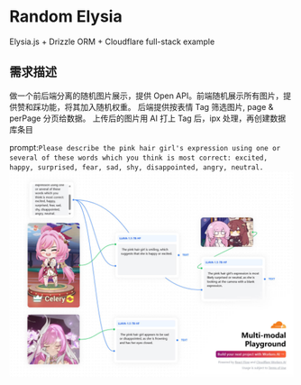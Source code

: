 # Random Elysia

Elysia.js + Drizzle ORM + Cloudflare full-stack example

## 需求描述

做一个前后端分离的随机图片展示，提供 Open API。前端随机展示所有图片，提供赞和踩功能，将其加入随机权重。
后端提供按表情 Tag 筛选图片, page & perPage 分页给数据。
上传后的图片用 AI 打上 Tag 后，ipx 处理，再创建数据库条目

prompt:`
Please describe the pink hair girl's expression using one or several of these words which you think is most correct:
excited, happy, surprised, fear, sad, shy, disappointed, angry, neutral.
`
![cfplayground](./.readme/img/cfplayground.JPG)
